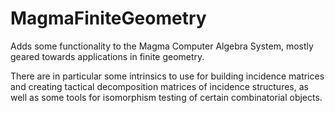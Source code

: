# MagmaFiniteGeometry

Adds some functionality to the Magma Computer Algebra System, mostly geared towards applications in finite geometry.

There are in particular some intrinsics to use for building incidence matrices and creating tactical decomposition matrices of incidence structures, as well as some tools for isomorphism testing of certain combinatorial objects.

